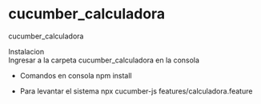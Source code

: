# cucumber_calculadora
cucumber_calculadora

Instalacion  
Ingresar a la carpeta cucumber_calculadora en la consola

- Comandos en consola 
npm install

- Para levantar el sistema
npx cucumber-js features/calculadora.feature
